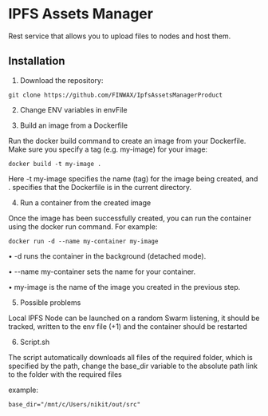 # IPFS Assets Manager

Rest service that allows you to upload files to nodes and host them.

## Installation

1. Download the repository:
```
git clone https://github.com/FINWAX/IpfsAssetsManagerProduct
```
2. Change ENV variables in envFile

3. Build an image from a Dockerfile

Run the docker build command to create an image from your Dockerfile. Make sure you specify a tag (e.g. my-image) for your image:
```
docker build -t my-image .
```

Here -t my-image specifies the name (tag) for the image being created, and . specifies that the Dockerfile is in the current directory.

4. Run a container from the created image

Once the image has been successfully created, you can run the container using the docker run command. For example:
```
docker run -d --name my-container my-image
```

• -d runs the container in the background (detached mode).

• --name my-container sets the name for your container.

• my-image is the name of the image you created in the previous step.

5. Possible problems

Local IPFS Node can be launched on a random Swarm listening, it should be tracked, written to the env file (+1) and the container should be restarted 

6. Script.sh
   
The script automatically downloads all files of the required folder, which is specified by the path, change the base_dir variable to the absolute path link to the folder with the required files

example:
```
base_dir="/mnt/c/Users/nikit/out/src"
```
